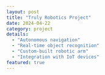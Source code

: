 ```yaml
---
layout: post
title: "Truly Robotics Project"
date: 2024-04-22
category: project
details:
  - "Autonomous navigation"
  - "Real-time object recognition"
  - "Custom-built robotic arm"
  - "Integration with IoT devices"
featured: true
---
```

